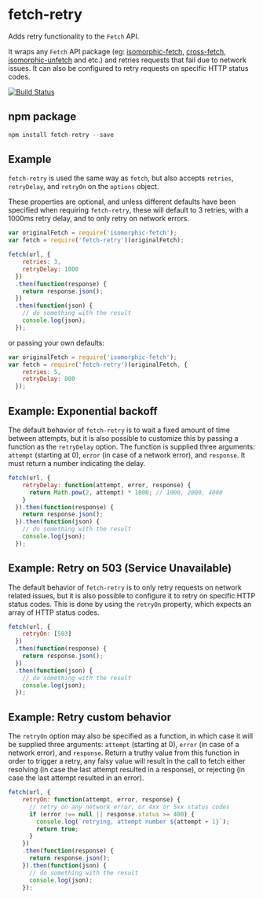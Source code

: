# fetch-retry

Adds retry functionality to the `Fetch` API.

It wraps any `Fetch` API package (eg: [isomorphic-fetch](https://github.com/matthew-andrews/isomorphic-fetch), [cross-fetch](https://github.com/lquixada/cross-fetch), [isomorphic-unfetch](https://github.com/developit/unfetch) and etc.) and retries requests that fail due to network issues. It can also be configured to retry requests on specific HTTP status codes.

[![Build Status](https://travis-ci.org/jonbern/fetch-retry.svg)](https://travis-ci.org/jonbern/fetch-retry)

## npm package

```javascript
npm install fetch-retry --save
```

## Example
`fetch-retry` is used the same way as `fetch`, but also accepts `retries`, `retryDelay`, and `retryOn` on the `options` object.

These properties are optional, and unless different defaults have been specified when requiring `fetch-retry`, these will default to 3 retries, with a 1000ms retry delay, and to only retry on network errors.

```javascript
var originalFetch = require('isomorphic-fetch');
var fetch = require('fetch-retry')(originalFetch);
```

```javascript
fetch(url, {
    retries: 3,
    retryDelay: 1000
  })
  .then(function(response) {
    return response.json();
  })
  .then(function(json) {
    // do something with the result
    console.log(json);
  });
```

or passing your own defaults:

```javascript
var originalFetch = require('isomorphic-fetch');
var fetch = require('fetch-retry')(originalFetch, {
    retries: 5,
    retryDelay: 800
  });
```

## Example: Exponential backoff
The default behavior of `fetch-retry` is to wait a fixed amount of time between attempts, but it is also possible to customize this by passing a function as the `retryDelay` option. The function is supplied three arguments: `attempt` (starting at 0), `error` (in case of a network error), and `response`. It must return a number indicating the delay.

```javascript
fetch(url, {
    retryDelay: function(attempt, error, response) {
      return Math.pow(2, attempt) * 1000; // 1000, 2000, 4000
    }
  }).then(function(response) {
    return response.json();
  }).then(function(json) {
    // do something with the result
    console.log(json);
  });
```

## Example: Retry on 503 (Service Unavailable)
The default behavior of `fetch-retry` is to only retry requests on network related issues, but it is also possible to configure it to retry on specific HTTP status codes. This is done by using the `retryOn` property, which expects an array of HTTP status codes.

```javascript
fetch(url, {
    retryOn: [503]
  })
  .then(function(response) {
    return response.json();
  })
  .then(function(json) {
    // do something with the result
    console.log(json);
  });
```

## Example: Retry custom behavior
The `retryOn` option may also be specified as a function, in which case it will be supplied three arguments: `attempt` (starting at 0), `error` (in case of a network error), and `response`. Return a truthy value from this function in order to trigger a retry, any falsy value will result in the call to fetch either resolving (in case the last attempt resulted in a response), or rejecting (in case the last attempt resulted in an error).

```javascript
fetch(url, {
    retryOn: function(attempt, error, response) {
      // retry on any network error, or 4xx or 5xx status codes
      if (error !== null || response.status >= 400) {
        console.log(`retrying, attempt number ${attempt + 1}`);
        return true;
      }
    })
    .then(function(response) {
      return response.json();
    }).then(function(json) {
      // do something with the result
      console.log(json);
    });
```
